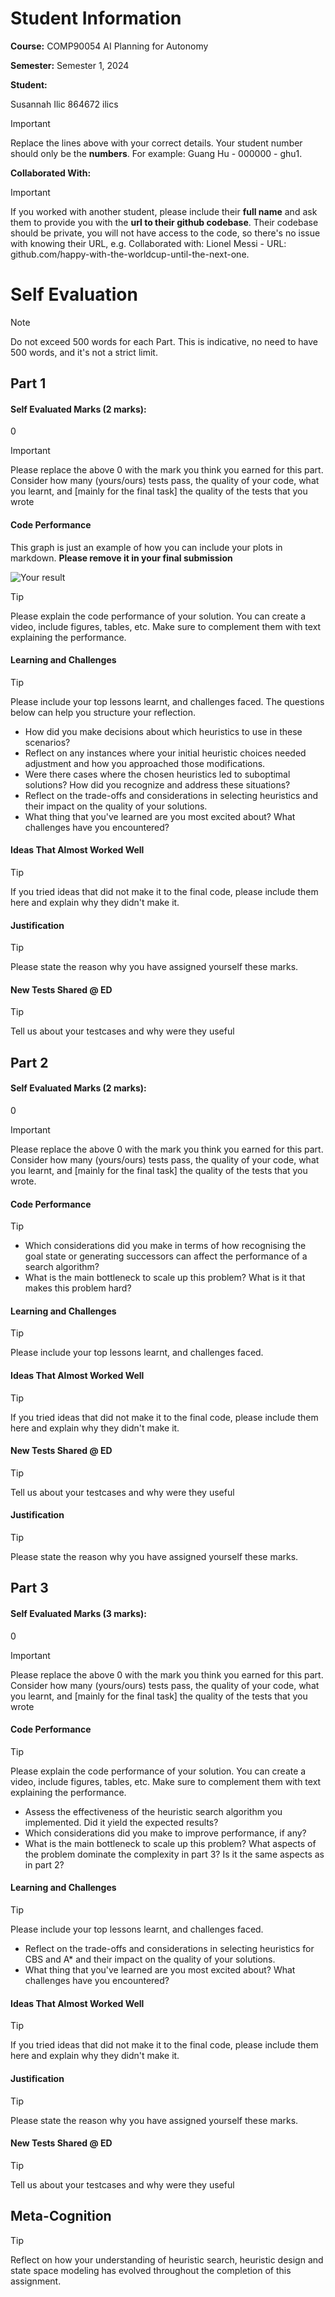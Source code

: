 # Student Information

**Course:** COMP90054 AI Planning for Autonomy

**Semester:** Semester 1, 2024

**Student:**

Susannah Ilic 864672 ilics

> [!IMPORTANT]
> Replace the lines above with your correct details. Your student number should only be the **numbers**. For example:
> Guang Hu - 000000 - ghu1.

**Collaborated With:**

> [!IMPORTANT]
> If you worked with another student, please include their **full name** and ask them to provide you with the **url to
their github codebase**. Their codebase should be private, you will not have access to the code, so there's no issue
> with knowing their URL, e.g. Collaborated with: Lionel Messi - URL: github.com/happy-with-the-worldcup-until-the-next-one.

# Self Evaluation

> [!NOTE]
> Do not exceed 500 words for each Part. This is indicative, no need to have 500 words, and it's not a strict limit.

## Part 1

#### Self Evaluated Marks (2 marks):

0

> [!IMPORTANT]
> Please replace the above 0 with the mark you think you earned for this part. Consider how many (yours/ours) tests
> pass, the quality of your code, what you learnt, and [mainly for the final task] the quality of the tests that you
> wrote

#### Code Performance

This graph is just an example of how you can include your plots in markdown. **Please remove it in your final submission**

![Your result](img/scientific_paper_graph_quality.png)
> [!TIP]
> Please explain the code performance of your solution. You can create a video, include figures, tables, etc. Make sure
> to complement them with text explaining the performance. 

#### Learning and Challenges
> [!TIP]
> Please include your top lessons learnt, and challenges faced. The questions below can help you structure your reflection.
> - How did you make decisions about which heuristics to use in these scenarios?
> - Reflect on any instances where your initial heuristic choices needed adjustment and how you approached those modifications.
> - Were there cases where the chosen heuristics led to suboptimal solutions? How did you recognize and address these situations?
> - Reflect on the trade-offs and considerations in selecting heuristics and their impact on the quality of your solutions.
> - What thing that you've learned are you most excited about? What challenges have you encountered?


#### Ideas That Almost Worked Well
> [!TIP]
> If you tried ideas that did not make it to the final code, please include them here and explain why they didn't make it.

#### Justification
> [!TIP]
> Please state the reason why you have assigned yourself these marks.

#### New Tests Shared @ ED
> [!TIP]
> Tell us about your testcases and why were they useful

## Part 2

#### Self Evaluated Marks (2 marks):

0

> [!IMPORTANT]
> Please replace the above 0 with the mark you think you earned for this part. Consider how many (yours/ours) tests pass, the quality of your code, what you learnt, and [mainly for the final task] the quality of the tests that you wrote.

#### Code Performance
> [!TIP]
> - Which considerations did you make in terms of how recognising the goal state or generating successors can affect the performance of a search algorithm?
> - What is the main bottleneck to scale up this problem? What is it that makes this problem hard?



#### Learning and Challenges
> [!TIP]
> Please include your top lessons learnt, and challenges faced.

#### Ideas That Almost Worked Well
> [!TIP]
> If you tried ideas that did not make it to the final code, please include them here and explain why they didn't make
> it.

#### New Tests Shared @ ED
> [!TIP]
> Tell us about your testcases and why were they useful

#### Justification
> [!TIP]
> Please state the reason why you have assigned yourself these marks.

## Part 3

#### Self Evaluated Marks (3 marks):

0

> [!IMPORTANT]
> Please replace the above 0 with the mark you think you earned for this part. Consider how many (yours/ours) tests pass, the quality of your code, what you learnt, and [mainly for the final task] the quality of the tests that you wrote

#### Code Performance
> [!TIP]
> Please explain the code performance of your solution. You can create a video, include figures, tables, etc. Make sure to complement them with text explaining the performance.
> - Assess the effectiveness of the heuristic search algorithm you implemented. Did it yield the expected results?
> - Which considerations did you make to improve performance, if any?
> - What is the main bottleneck to scale up this problem? What aspects of the problem dominate the complexity in part 3? Is it the same aspects as in part 2?


#### Learning and Challenges
> [!TIP]
> Please include your top lessons learnt, and challenges faced.
> - Reflect on the trade-offs and considerations in selecting heuristics for CBS and A* and their impact on the quality of your solutions.
> - What thing that you've learned are you most excited about? What challenges have you encountered?

#### Ideas That Almost Worked Well

> [!TIP]
> If you tried ideas that did not make it to the final code, please include them here and explain why they didn't make it.

#### Justification
> [!TIP]
> Please state the reason why you have assigned yourself these marks.

#### New Tests Shared @ ED
> [!TIP]
> Tell us about your testcases and why were they useful

## Meta-Cognition
> [!TIP]
> Reflect on how your understanding of heuristic search, heuristic design and state space modeling has evolved throughout the completion of this assignment.
